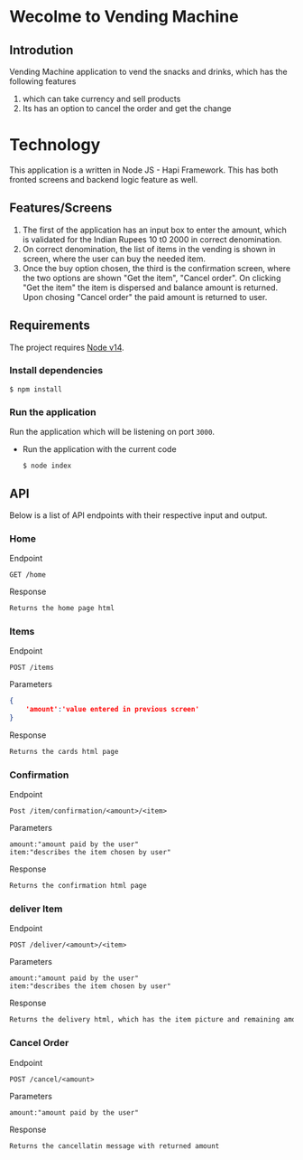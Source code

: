 # Wecolme to Vending Machine

## Introdution 
Vending Machine application to vend the snacks and drinks, which has the following features
1. which can take currency and sell products
2. Its has an option to cancel the order and get the change 
# Technology 

This application is a written in Node JS - Hapi Framework. This has both fronted screens and backend logic feature as well. 
## Features/Screens

1. The first of the application has an input box to enter the amount, which is validated for the Indian Rupees 10 t0 2000 in correct denomination.
2. On correct denomination, the list of items in the vending is shown in screen, where the user can buy the needed item.
3. Once the buy option chosen, the third is the confirmation screen, where the two options are shown "Get the item", "Cancel order". On clicking "Get the item" the item is dispersed and balance amount is returned. Upon chosing "Cancel order" the paid amount is returned to user.

## Requirements

The project requires [Node v14](https://nodejs.org/).


### Install dependencies

```console
$ npm install
```
### Run the application

Run the application which will be listening on port `3000`. 

- Run the application with the current code

  ```console
  $ node index
  ```
## API

Below is a list of API endpoints with their respective input and output.

### Home 

Endpoint

```text
GET /home
```

Response

```html
Returns the home page html
```

### Items 

Endpoint

```
POST /items
```

Parameters
```json
{
    'amount':'value entered in previous screen'
}
```
Response

```html
Returns the cards html page
```

### Confirmation 

Endpoint

```text
Post /item/confirmation/<amount>/<item>
```

Parameters
```
amount:"amount paid by the user"
item:"describes the item chosen by user"
```
Response

```html
Returns the confirmation html page
```
### deliver Item 

Endpoint

```
POST /deliver/<amount>/<item>
```

Parameters
```
amount:"amount paid by the user"
item:"describes the item chosen by user"
```
Response

```html
Returns the delivery html, which has the item picture and remaining amount
```
### Cancel Order

Endpoint

```
POST /cancel/<amount>
```

Parameters
```
amount:"amount paid by the user"
```
Response

```text
Returns the cancellatin message with returned amount
```

